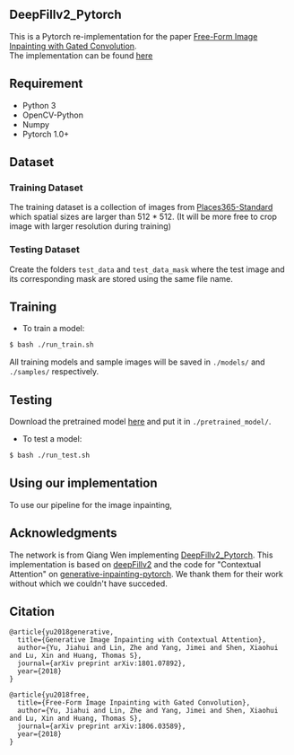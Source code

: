 ## DeepFillv2_Pytorch
This is a Pytorch re-implementation for the paper [Free-Form Image Inpainting with Gated Convolution](https://arxiv.org/abs/1806.03589).  
The implementation can be found [here](https://github.com/csqiangwen/DeepFillv2_Pytorch)
## Requirement
- Python 3
- OpenCV-Python
- Numpy
- Pytorch 1.0+
## Dataset
### Training Dataset
The training dataset is a collection of images from [Places365-Standard](http://places2.csail.mit.edu/download.html) which spatial sizes are larger than 512 * 512. (It will be more free to crop image with larger resolution during training)
### Testing Dataset
Create the folders `test_data` and `test_data_mask` where the test image and its corresponding mask are stored using the same file name.
## Training
* To train a model:
``` bash
$ bash ./run_train.sh
```
All training models and sample images will be saved in `./models/` and `./samples/` respectively.
## Testing
Download the pretrained model [here](https://drive.google.com/file/d/1uMghKl883-9hDLhSiI8lRbHCzCmmRwV-/view?usp=sharing) and put it in `./pretrained_model/`.
* To test a model:
``` bash
$ bash ./run_test.sh
```
## Using our implementation
To use our pipeline for the image inpainting, 

## Acknowledgments
The network is from Qiang Wen implementing [DeepFillv2_Pytorch](https://github.com/csqiangwen/DeepFillv2_Pytorch).
This implementation is based on [deepFillv2](https://github.com/zhaoyuzhi/deepfillv2)
and the code for "Contextual Attention" on [generative-inpainting-pytorch](https://github.com/daa233/generative-inpainting-pytorch).
We thank them for their work without which we couldn't have succeded.
## Citation
```
@article{yu2018generative,
  title={Generative Image Inpainting with Contextual Attention},
  author={Yu, Jiahui and Lin, Zhe and Yang, Jimei and Shen, Xiaohui and Lu, Xin and Huang, Thomas S},
  journal={arXiv preprint arXiv:1801.07892},
  year={2018}
}

@article{yu2018free,
  title={Free-Form Image Inpainting with Gated Convolution},
  author={Yu, Jiahui and Lin, Zhe and Yang, Jimei and Shen, Xiaohui and Lu, Xin and Huang, Thomas S},
  journal={arXiv preprint arXiv:1806.03589},
  year={2018}
}
```
